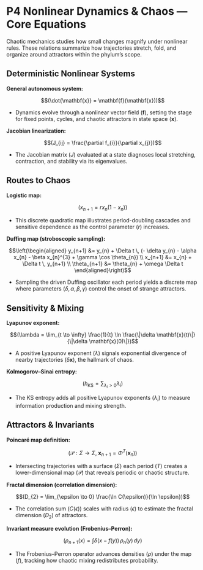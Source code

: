 # P4 Nonlinear Dynamics & Chaos — Core Equations

Chaotic mechanics studies how small changes magnify under nonlinear rules. These relations summarize how trajectories stretch, fold, and organize around attractors within the phylum’s scope.

## Deterministic Nonlinear Systems
**General autonomous system:**

$$(\dot{\mathbf{x}} = \mathbf{f}(\mathbf{x}))$$

- Dynamics evolve through a nonlinear vector field $(\mathbf{f})$, setting the stage for fixed points, cycles, and chaotic attractors in state space $(\mathbf{x})$.

**Jacobian linearization:**

$$(J_{ij} = \frac{\partial f_{i}}{\partial x_{j}})$$

- The Jacobian matrix $(J)$ evaluated at a state diagnoses local stretching, contraction, and stability via its eigenvalues.

## Routes to Chaos
**Logistic map:**

$$(x_{n+1} = r x_{n} (1 - x_{n}))$$

- This discrete quadratic map illustrates period-doubling cascades and sensitive dependence as the control parameter $(r)$ increases.

**Duffing map (stroboscopic sampling):**

$$\left(\begin{aligned}
y_{n+1} &= y_{n} + \Delta t \, (- \delta y_{n} - \alpha x_{n} - \beta x_{n}^{3} + \gamma \cos \theta_{n}) \\
x_{n+1} &= x_{n} + \Delta t \, y_{n+1} \\
\theta_{n+1} &= \theta_{n} + \omega \Delta t
\end{aligned}\right)$$

- Sampling the driven Duffing oscillator each period yields a discrete map where parameters $(\delta, \alpha, \beta, \gamma)$ control the onset of strange attractors.

## Sensitivity & Mixing
**Lyapunov exponent:**

$$(\lambda = \lim_{t \to \infty} \frac{1}{t} \ln \frac{\|\delta \mathbf{x}(t)\|}{\|\delta \mathbf{x}(0)\|})$$

- A positive Lyapunov exponent $(\lambda)$ signals exponential divergence of nearby trajectories $(\delta \mathbf{x})$, the hallmark of chaos.

**Kolmogorov–Sinai entropy:**

$$(h_{\text{KS}} = \sum_{\lambda_{i} > 0} \lambda_{i})$$

- The KS entropy adds all positive Lyapunov exponents $(\lambda_{i})$ to measure information production and mixing strength.

## Attractors & Invariants
**Poincaré map definition:**

$$(\mathcal{P}: \Sigma \to \Sigma, \; \mathbf{x}_{n+1} = \Phi^{T}(\mathbf{x}_{n}))$$

- Intersecting trajectories with a surface $(\Sigma)$ each period $(T)$ creates a lower-dimensional map $(\mathcal{P})$ that reveals periodic or chaotic structure.

**Fractal dimension (correlation dimension):**

$$(D_{2} = \lim_{\epsilon \to 0} \frac{\ln C(\epsilon)}{\ln \epsilon})$$

- The correlation sum $(C(\epsilon))$ scales with radius $(\epsilon)$ to estimate the fractal dimension $(D_{2})$ of attractors.

**Invariant measure evolution (Frobenius–Perron):**

$$(\rho_{n+1}(x) = \int \delta(x - f(y)) \, \rho_{n}(y) \, dy)$$

- The Frobenius–Perron operator advances densities $(\rho)$ under the map $(f)$, tracking how chaotic mixing redistributes probability.
